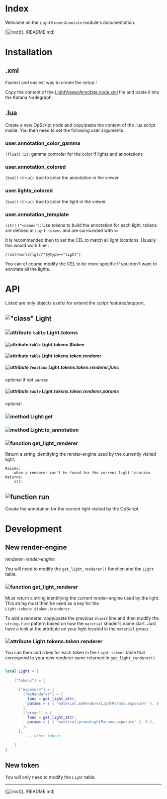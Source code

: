 # Index

Welcome on the `LightViewerAnnotate` module's documentation.

[![root](https://img.shields.io/badge/back_to_root-536362?)](../README.md)

# Installation

## .xml

Fastest and easiest way to create the setup !

Copy the content of the [LightViewerAnnotate.node.xml](../LightViewerAnnotate.node.xml)
file and paste it into the Katana Nodegraph.

## .lua

Create a new OpScript node and copy/paste the content of the .lua script inside.
You then need to set the following user arguments :

### user.annotation_color_gamma
`(float)` `(2)`: gamma controler for the color if lights and annotations
### user.annotation_colored
`(bool)` `(true)`: true to color the annotation in the viewer
### user.lights_colored
`(bool)` `(true)`: true to color the light in the viewer
### user.annotation_template
`(str)` `("<name>")`: Use tokens to build the annotation for each light.
tokens are defined in `Light.tokens` and are surrounded with `<>`

It is recommended then to set the CEL to match all light locations.
Usually this would work fine :

```
/root/world/lgt//*{@type=="light"}
```

You can of course modify the CEL to be more specific if you don't want to annotate 
all the lights.

# API

Listed are only objects useful for extend the script features/support.


## !["class"](https://img.shields.io/badge/"class"-6F5ADC) Light

### ![attribute](https://img.shields.io/badge/attribute-4f4f4f) `table` Light.tokens

#### ![attribute](https://img.shields.io/badge/attribute-4f4f4f) `table` Light.tokens.$token

#### ![attribute](https://img.shields.io/badge/attribute-4f4f4f) `table` Light.tokens.$token.$renderer

##### ![attribute](https://img.shields.io/badge/attribute-353535) `function` Light.tokens.$token.$renderer.func

optional if not `params`

##### ![attribute](https://img.shields.io/badge/attribute-353535) `table` Light.tokens.$token.$renderer.params

optional

### ![method](https://img.shields.io/badge/method-4f4f4f) Light:get
### ![method](https://img.shields.io/badge/method-4f4f4f) Light:to_annotation


### ![function](https://img.shields.io/badge/function-6F5ADC) get_light_renderer

Return a string identifying the render-engine used by the currently
visited light.

```
Raises:
    when a renderer can't be found for the current light location
Returns:
    str:
```


## ![function](https://img.shields.io/badge/function-6F5ADC) run

Create the annotation for the current light visited by the OpScript.

# Development

## New render-engine

_renderer=render-engine_

You will need to modify the `get_light_renderer()` function and
the `Light` table.

### ![function](https://img.shields.io/badge/function-4f4f4f) get_light_renderer

Must return a string identifying the current render-engine used by the light.
This string must then be used as a key for the `Light.tokens.$token.$renderer`.

To add a renderer, copy/paste the previous `elseif` line and then modify the
`string.find` pattern based on how the `material` shader's name start. Just have
a look at the attribute on your light located in the `material` group.

### ![attribute](https://img.shields.io/badge/attribute-4f4f4f) Light.tokens.$token.$renderer

You can then add a key for each token in the `Light.tokens` table that correspond
to your new renderer name returned in `get_light_renderer()`.

```lua

local Light = {
  
    ["tokens"] = {
      
      ["exposure"] = {
        ["myRenderer"] = {
          func = get_light_attr,
          params = { { "material.myRendererLightParams.exposure" }, 0 },
        },
        ["prman"] = {
          func = get_light_attr,
          params = { { "material.prmanLightParams.exposure" }, 0 },
        },
      },
      -- ... other tokens
      
    }
}
```

## New token

You will only need to modify the `Light` table.



---

[![root](https://img.shields.io/badge/back_to_root-536362?)](../README.md)
